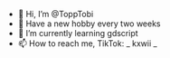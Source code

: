- 👋 Hi, I’m @ToppTobi
- 👀 Have a new hobby every two weeks
- 🌱 I’m currently learning gdscript
- 📫 How to reach me, TikTok: _ kxwii _

<!---
ToppTobi/ToppTobi is a ✨ special ✨ repository because its `README.md` (this file) appears on your GitHub profile.
You can click the Preview link to take a look at your changes.
--->
